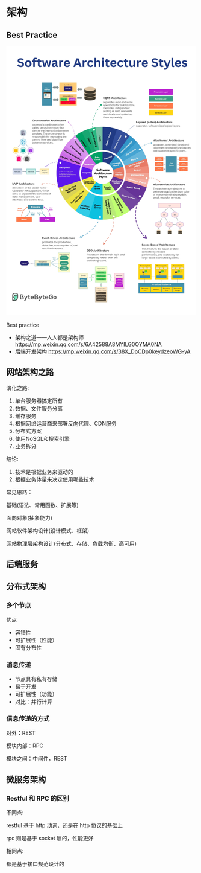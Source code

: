 # 架构

## Best Practice
![SoftwareArchitectureStyles](images/SoftwareArchitectureStyles.jpeg)

Best practice
- 架构之道——人人都是架构师 https://mp.weixin.qq.com/s/6A42588A8MYILG0OYMA0NA
- 后端开发架构 https://mp.weixin.qq.com/s/38X_DpCDp0keydzeoWG-yA

## 网站架构之路

演化之路:

1. 单台服务器搞定所有
2. 数据、文件服务分离
3. 缓存服务
4. 根据网络运营商来部署反向代理、CDN服务
5. 分布式方案
6. 使用NoSQL和搜索引擎
7. 业务拆分

结论:

1. 技术是根据业务来驱动的
2. 根据业务体量来决定使用哪些技术

常见思路：

基础(语法、常用函数、扩展等)

面向对象(抽象能力)

网站软件架构设计(设计模式、框架)

网站物理层架构设计(分布式、存储、负载均衡、高可用)

## 后端服务

## 分布式架构

### 多个节点

优点

- 容错性
- 可扩展性（性能）
- 固有分布性

### 消息传递

- 节点具有私有存储
- 易于开发
- 可扩展性（功能）
- 对比：并行计算

### 信息传递的方式

对外：REST

模块内部：RPC

模块之间：中间件，REST

## 微服务架构

### Restful 和 RPC 的区别

不同点:

restful 基于 http 动词，还是在 http 协议的基础上

rpc 则是基于 socket 层的，性能更好

相同点:

都是基于接口规范设计的
